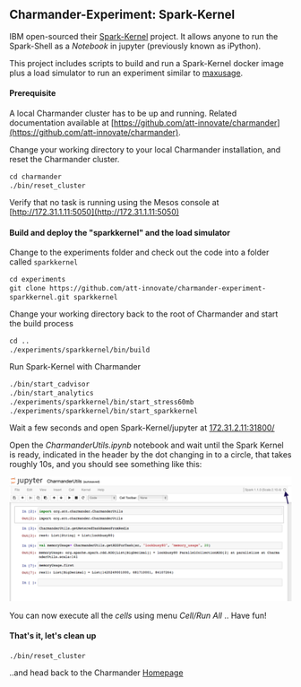 Charmander-Experiment: Spark-Kernel
-----------------------------------

IBM open-sourced their [Spark-Kernel](https://github.com/ibm-et/spark-kernel) project.
It allows anyone to run the Spark-Shell as a _Notebook_ in jupyter (previously known as iPython).

This project includes scripts to build and run a Spark-Kernel docker image plus a load simulator to run an experiment
similar to [maxusage](https://github.com/att-innovate/charmander-experiment-maxusage).

#### Prerequisite
A local Charmander cluster has to be up and running.
Related documentation available at [https://github.com/att-innovate/charmander](https://github.com/att-innovate/charmander).

Change your working directory to your local Charmander installation, and reset the Charmander cluster.

	cd charmander
	./bin/reset_cluster

Verify that no task is running using the Mesos console at [http://172.31.1.11:5050](http://172.31.1.11:5050)

#### Build and deploy the "sparkkernel" and the load simulator

Change to the experiments folder and check out the code into a folder called `sparkkernel`

	cd experiments
	git clone https://github.com/att-innovate/charmander-experiment-sparkkernel.git sparkkernel

Change your working directory back to the root of Charmander and start the build process

	cd ..
	./experiments/sparkkernel/bin/build

Run Spark-Kernel with Charmander

	./bin/start_cadvisor
	./bin/start_analytics
	./experiments/sparkkernel/bin/start_stress60mb
	./experiments/sparkkernel/bin/start_sparkkernel

Wait a few seconds and open Spark-Kernel/jupyter at [172.31.2.11:31800/](http://172.31.2.11:31800/)

Open the _CharmanderUtils.ipynb_ notebook and wait until the Spark Kernel is ready, indicated in the header by the dot
changing in to a circle, that takes roughly 10s, and you should see something like this:

![image](https://github.com/att-innovate/charmander-experiment-sparkkernel/blob/master/docs/SparkKernel.png?raw=true)

You can now execute all the _cells_ using menu _Cell/Run All_ .. Have fun!


#### That's it, let's clean up

    ./bin/reset_cluster

..and head back to the Charmander [Homepage](https://github.com/att-innovate/charmander/)
